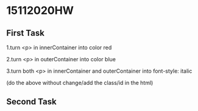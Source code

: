 # 15112020HW


## First Task
1.turn \<p> in innerContainer into color red

2.turn \<p> in outerContainer into color blue

3.turn both \<p> in innerContainer and outerContainer into font-style: italic

(do the above without change/add the class/id in the html)

## Second Task
